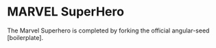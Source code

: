 # MARVEL SuperHero

The Marvel Superhero is completed by forking the official angular-seed [boilerplate].